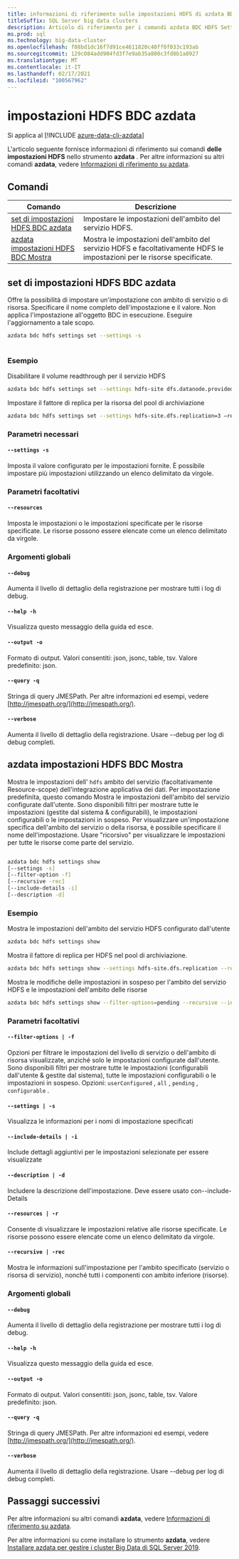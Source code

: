```yaml
---
title: informazioni di riferimento sulle impostazioni HDFS di azdata BDC
titleSuffix: SQL Server big data clusters
description: Articolo di riferimento per i comandi azdata BDC HDFS Settings.
ms.prod: sql
ms.technology: big-data-cluster
ms.openlocfilehash: f88bd1dc16f7d91ce4611820c40ff0f033c193ab
ms.sourcegitcommit: 129c084add904fd3f7e9ab35a800c3fd8b1a8927
ms.translationtype: MT
ms.contentlocale: it-IT
ms.lasthandoff: 02/17/2021
ms.locfileid: "100567962"
---
```

# <a name="azdata-bdc-hdfs-settings"></a>impostazioni HDFS BDC azdata

Si applica al [!INCLUDE [azure-data-cli-azdata](../../includes/azure-data-cli-azdata.md)]

L'articolo seguente fornisce informazioni di riferimento sui comandi **delle impostazioni HDFS** nello strumento **azdata** . Per altre informazioni su altri comandi **azdata**, vedere [Informazioni di riferimento su azdata](reference-azdata.md).

## <a name="commands"></a>Comandi
|Comando|Descrizione|
| --- | --- |
[set di impostazioni HDFS BDC azdata](#azdata-bdc-hdfs-settings-set) | Impostare le impostazioni dell'ambito del servizio HDFS.
[azdata impostazioni HDFS BDC Mostra](#azdata-bdc-hdfs-settings-show) | Mostra le impostazioni dell'ambito del servizio HDFS e facoltativamente HDFS le impostazioni per le risorse specificate.

## <a name="azdata-bdc-hdfs-settings-set"></a>set di impostazioni HDFS BDC azdata
Offre la possibilità di impostare un'impostazione con ambito di servizio o di risorsa. Specificare il nome completo dell'impostazione e il valore. Non applica l'impostazione all'oggetto BDC in esecuzione. Eseguire l'aggiornamento a tale scopo.
```bash
azdata bdc hdfs settings set --settings -s 
                        
```
### <a name="examples"></a>Esempio
Disabilitare il volume readthrough per il servizio HDFS 
```bash 
azdata bdc hdfs settings set --settings hdfs-site dfs.datanode.provided.volume.readthrough=false 
``` 
Impostare il fattore di replica per la risorsa del pool di archiviazione
```bash 
azdata bdc hdfs settings set --settings hdfs-site.dfs.replication=3 –resources storage-0 
``` 

### <a name="required-parameters"></a>Parametri necessari
#### `--settings -s`
Imposta il valore configurato per le impostazioni fornite. È possibile impostare più impostazioni utilizzando un elenco delimitato da virgole.
### <a name="optional-parameters"></a>Parametri facoltativi 
#### `--resources` 
Imposta le impostazioni o le impostazioni specificate per le risorse specificate. Le risorse possono essere elencate come un elenco delimitato da virgole. 

### <a name="global-arguments"></a>Argomenti globali
#### `--debug`
Aumenta il livello di dettaglio della registrazione per mostrare tutti i log di debug.
#### `--help -h`
Visualizza questo messaggio della guida ed esce.
#### `--output -o`
Formato di output.  Valori consentiti: json, jsonc, table, tsv.  Valore predefinito: json.
#### `--query -q`
Stringa di query JMESPath. Per altre informazioni ed esempi, vedere [http://jmespath.org/](http://jmespath.org/).
#### `--verbose`
Aumenta il livello di dettaglio della registrazione. Usare --debug per log di debug completi.

## <a name="azdata-bdc-hdfs-settings-show"></a>azdata impostazioni HDFS BDC Mostra
Mostra le impostazioni dell' `hdfs` ambito del servizio (facoltativamente Resource-scope) dell'integrazione applicativa dei dati. Per impostazione predefinita, questo comando Mostra le impostazioni dell'ambito del servizio configurate dall'utente. Sono disponibili filtri per mostrare tutte le impostazioni (gestite dal sistema & configurabili), le impostazioni configurabili o le impostazioni in sospeso. Per visualizzare un'impostazione specifica dell'ambito del servizio o della risorsa, è possibile specificare il nome dell'impostazione. Usare "ricorsivo" per visualizzare le impostazioni per tutte le risorse come parte del servizio. 
```bash

azdata bdc hdfs settings show 
[--settings -s]
[--filter-option -f]  
[--recursive -rec]
[--include-details -i]  
[--description -d]
```
### <a name="examples"></a>Esempio
Mostra le impostazioni dell'ambito del servizio HDFS configurato dall'utente 
```bash
azdata bdc hdfs settings show
```
Mostra il fattore di replica per HDFS nel pool di archiviazione.
```bash
azdata bdc hdfs settings show --settings hdfs-site.dfs.replication --resources storage-0 
```
Mostra le modifiche delle impostazioni in sospeso per l'ambito del servizio HDFS e le impostazioni dell'ambito delle risorse 
```bash
azdata bdc hdfs settings show --filter-options=pending --recursive --include-details
```
### <a name="optional-parameters"></a>Parametri facoltativi 
#### `--filter-options | -f` 
Opzioni per filtrare le impostazioni del livello di servizio o dell'ambito di risorsa visualizzate, anziché solo le impostazioni configurate dall'utente. Sono disponibili filtri per mostrare tutte le impostazioni (configurabili dall'utente & gestite dal sistema), tutte le impostazioni configurabili o le impostazioni in sospeso. Opzioni: `userConfigured` , `all` , `pending` , `configurable` .
#### `--settings | -s` 
Visualizza le informazioni per i nomi di impostazione specificati 
#### `--include-details | -i` 
Include dettagli aggiuntivi per le impostazioni selezionate per essere visualizzate 
#### `--description | -d` 
Includere la descrizione dell'impostazione. Deve essere usato con--include-Details 
#### `--resources | -r` 
Consente di visualizzare le impostazioni relative alle risorse specificate. Le risorse possono essere elencate come un elenco delimitato da virgole. 
#### `--recursive | -rec` 
Mostra le informazioni sull'impostazione per l'ambito specificato (servizio o risorsa di servizio), nonché tutti i componenti con ambito inferiore (risorse). 

### <a name="global-arguments"></a>Argomenti globali
#### `--debug`
Aumenta il livello di dettaglio della registrazione per mostrare tutti i log di debug.
#### `--help -h`
Visualizza questo messaggio della guida ed esce.
#### `--output -o`
Formato di output.  Valori consentiti: json, jsonc, table, tsv.  Valore predefinito: json.
#### `--query -q`
Stringa di query JMESPath. Per altre informazioni ed esempi, vedere [http://jmespath.org/](http://jmespath.org/).
#### `--verbose`
Aumenta il livello di dettaglio della registrazione. Usare --debug per log di debug completi.

## <a name="next-steps"></a>Passaggi successivi

Per altre informazioni su altri comandi **azdata**, vedere [Informazioni di riferimento su azdata](reference-azdata.md). 

Per altre informazioni su come installare lo strumento **azdata**, vedere [Installare azdata per gestire i cluster Big Data di SQL Server 2019](../install/deploy-install-azdata.md).
